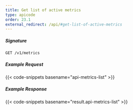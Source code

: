 ```yaml
---
title: Get list of active metrics
type: apicode
order: 23.1
external_redirect: /api/#get-list-of-active-metrics
---
```


##### Signature
`GET /v1/metrics`
##### Example Request
{{< code-snippets basename="api-metrics-list" >}}
##### Example Response
{{< code-snippets basename="result.api-metrics-list" >}}
